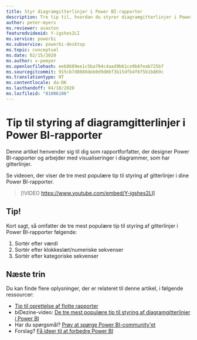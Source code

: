 ```yaml
---
title: Styr diagramgitterlinjer i Power BI-rapporter
description: Tre tip til, hvordan du styrer diagramgitterlinjer i Power BI-rapportvisualiseringer, i Power BI Desktop eller i Power BI-tjenesten.
author: peter-myers
ms.reviewer: asaxton
featuredvideoid: Y-igshes2LI
ms.service: powerbi
ms.subservice: powerbi-desktop
ms.topic: conceptual
ms.date: 02/15/2020
ms.author: v-pemyer
ms.openlocfilehash: eeb8689ee1c5ba704c4aad9b61ce9b6feab725bf
ms.sourcegitcommit: 915cb7d8088deb0d9d86f3b15dfb4f6f5b1b869c
ms.translationtype: HT
ms.contentlocale: da-DK
ms.lasthandoff: 04/10/2020
ms.locfileid: "81006106"
---
```

# <a name="tips-to-control-chart-gridlines-in-power-bi-reports"></a>Tip til styring af diagramgitterlinjer i Power BI-rapporter

Denne artikel henvender sig til dig som rapportforfatter, der designer Power BI-rapporter og arbejder med visualiseringer i diagrammer, som har gitterlinjer.

Se videoen, der viser de tre mest populære tip til styring af gitterlinjer i dine Power BI-rapporter.

> [!VIDEO https://www.youtube.com/embed/Y-igshes2LI]

## <a name="tips"></a>Tip!

Kort sagt, så omfatter de tre mest populære tip til styring af gitterlinjer i Power BI-rapporter følgende:

1. Sortér efter værdi
1. Sortér efter klokkeslæt/numeriske sekvenser
1. Sortér efter kategoriske sekvenser

## <a name="next-steps"></a>Næste trin

Du kan finde flere oplysninger, der er relateret til denne artikel, i følgende ressourcer:

- [Tip til oprettelse af flotte rapporter](../power-bi-reports-tips-and-tricks-for-creating.md)
- biDezine-video: [De tre mest populære tip til styring af diagramgitterlinjer i Power BI](https://www.youtube.com/watch?v=Y-igshes2LI)
- Har du spørgsmål? [Prøv at spørge Power BI-community'et](https://community.powerbi.com/)
- Forslag? [Få ideer til at forbedre Power BI](https://ideas.powerbi.com)
